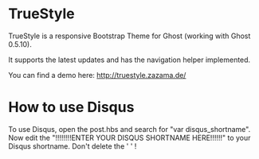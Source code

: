 # TrueStyle
TrueStyle is a responsive Bootstrap Theme for Ghost (working with Ghost 0.5.10).

It supports the latest updates and has the navigation helper implemented.

You can find a demo here: http://truestyle.zazama.de/

# How to use Disqus
To use Disqus, open the post.hbs and search for "var disqus_shortname". Now edit the "!!!!!!!!ENTER YOUR DISQUS SHORTNAME HERE!!!!!!" to your Disqus shortname. Don't delete the ' ' !
